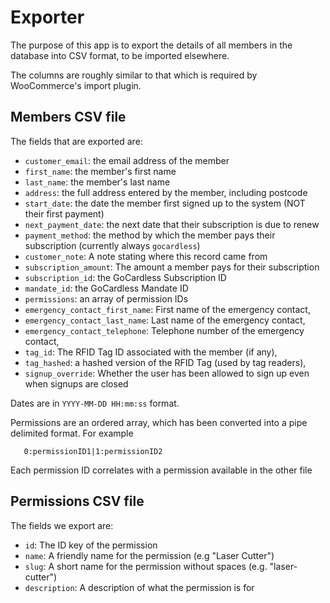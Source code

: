 # Exporter

The purpose of this app is to export the details of all members in the database into CSV format, to be imported elsewhere.

The columns are roughly similar to that which is required by WooCommerce's import plugin.

## Members CSV file
The fields that are exported are:

- `customer_email`: the email address of the member
- `first_name`: the member's first name
- `last_name`: the member's last name
- `address`: the full address entered by the member, including postcode
- `start_date`: the date the member first signed up to the system (NOT their first payment)
- `next_payment_date`: the next date that their subscription is due to renew
- `payment_method`: the method by which the member pays their subscription (currently always `gocardless`)
- `customer_note`: A note stating where this record came from
- `subscription_amount`: The amount a member pays for their subscription
- `subscription_id`: the GoCardless Subscription ID
- `mandate_id`: the GoCardless Mandate ID
- `permissions`: an array of permission IDs
- `emergency_contact_first_name`: First name of the emergency contact,
- `emergency_contact_last_name`: Last name of the emergency contact,
- `emergency_contact_telephone`: Telephone number of the emergency contact,
- `tag_id`: The RFID Tag ID associated with the member (if any),
- `tag_hashed`: a hashed version of the RFID Tag (used by tag readers),
- `signup_override`: Whether the user has been allowed to sign up even when signups are closed


Dates are in `YYYY-MM-DD HH:mm:ss` format. 

Permissions are an ordered array, which has been converted into a pipe delimited format.  For example

```
   0:permissionID1|1:permissionID2
```

Each permission ID correlates with a permission available in the other file

## Permissions CSV file

The fields we export are:
- `id`: The ID key of the permission
- `name`: A friendly name for the permission (e.g "Laser Cutter")
- `slug`: A short name for the permission without spaces (e.g. "laser-cutter")
- `description`: A description of what the permission is for
